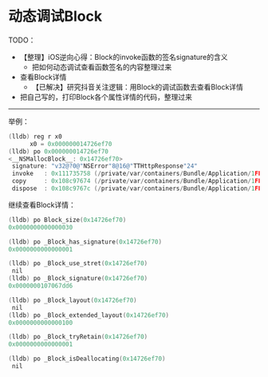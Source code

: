 # 动态调试Block

TODO：

* 【整理】iOS逆向心得：Block的invoke函数的签名signature的含义
  * 把如何动态调试查看函数签名的内容整理过来
* 查看Block详情
  * 【已解决】研究抖音关注逻辑：用Block的调试函数去查看Block详情
* 把自己写的，打印Block各个属性详情的代码，整理过来

---

举例：

```c
(lldb) reg r x0
      x0 = 0x000000014726ef70
(lldb) po 0x000000014726ef70
<__NSMallocBlock__: 0x14726ef70>
 signature: "v32@?0@"NSError"8@16@"TTHttpResponse"24"
 invoke   : 0x111735758 (/private/var/containers/Bundle/Application/1FFDC079-CC8A-4219-955A-E01C73207969/Aweme.app/Frameworks/AwemeCore.framework/AwemeCore`-[MKMapView(AWEMap) awe_screenScope])
 copy     : 0x108c97674 (/private/var/containers/Bundle/Application/1FFDC079-CC8A-4219-955A-E01C73207969/Aweme.app/Frameworks/AwemeCore.framework/AwemeCore`+[AWELaunchMainPlaceholder _generateBootLoaderLogs])
 dispose  : 0x108c9767c (/private/var/containers/Bundle/Application/1FFDC079-CC8A-4219-955A-E01C73207969/Aweme.app/Frameworks/AwemeCore.framework/AwemeCore`+[AWELaunchMainPlaceholder _generateBootLoaderLogs])
```

继续查看Block详情：

```c
(lldb) po Block_size(0x14726ef70)
0x0000000000000030

(lldb) po _Block_has_signature(0x14726ef70)
0x0000000000000001

(lldb) po _Block_use_stret(0x14726ef70)
 nil
(lldb) po _Block_signature(0x14726ef70)
0x0000000107067dd6

(lldb) po _Block_layout(0x14726ef70)
 nil
(lldb) po _Block_extended_layout(0x14726ef70)
0x0000000000000100

(lldb) po _Block_tryRetain(0x14726ef70)
0x0000000000000001

(lldb) po _Block_isDeallocating(0x14726ef70)
 nil
```
